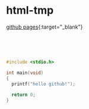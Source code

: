# html-tmp

[github pages](https://aksugnut22k2.github.io/html-tmp/index.html 'html-tmp'){:target="_blank"}

<br>
<br>
<br>

```C
#include <stdio.h>

int main(void)
{
  printf("hello github!");
  
  return 0;
}
```
